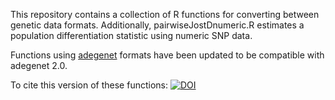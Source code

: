 This repository contains a collection of R functions for converting between genetic data formats.
Additionally, pairwiseJostDnumeric.R estimates a population differentiation statistic using numeric
SNP data.

Functions using [adegenet](https://github.com/thibautjombart/adegenet) formats have been updated to be compatible with adegenet 2.0.

To cite this version of these functions: [![DOI](https://zenodo.org/badge/22738/lvclark/R_genetics_conv.svg)](https://zenodo.org/badge/latestdoi/22738/lvclark/R_genetics_conv)
